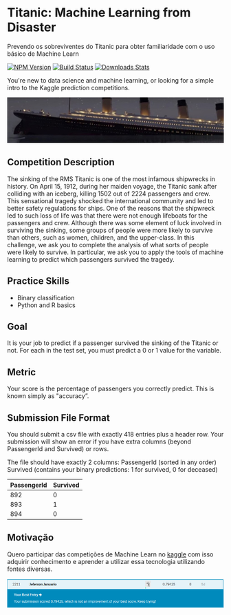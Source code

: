 # Titanic: Machine Learning from Disaster
Prevendo os sobreviventes do Titanic para obter familiaridade com o uso básico de Machine Learn

[![NPM Version][npm-image]][npm-url]
[![Build Status][travis-image]][travis-url]
[![Downloads Stats][npm-downloads]][npm-url]

You\'re new to data science and machine learning, or looking for a simple intro to the Kaggle prediction competitions.

![](img/header.png)

## Competition Description

The sinking of the RMS Titanic is one of the most infamous shipwrecks in history.  On April 15, 1912, during her maiden voyage, the Titanic sank after colliding with an iceberg, killing 1502 out of 2224 passengers and crew. This sensational tragedy shocked the international community and led to better safety regulations for ships.
One of the reasons that the shipwreck led to such loss of life was that there were not enough lifeboats for the passengers and crew. Although there was some element of luck involved in surviving the sinking, some groups of people were more likely to survive than others, such as women, children, and the upper-class.
In this challenge, we ask you to complete the analysis of what sorts of people were likely to survive. In particular, we ask you to apply the tools of machine learning to predict which passengers survived the tragedy.

## Practice Skills

- Binary classification
- Python and R basics

## Goal

It is your job to predict if a passenger survived the sinking of the Titanic or not. 
For each in the test set, you must predict a 0 or 1 value for the variable.

## Metric

Your score is the percentage of passengers you correctly predict. This is known simply as "accuracy”.

## Submission File Format

You should submit a csv file with exactly 418 entries plus a header row. Your submission will show an error if you have extra columns (beyond PassengerId and Survived) or rows.

The file should have exactly 2 columns:
PassengerId (sorted in any order)
Survived (contains your binary predictions: 1 for survived, 0 for deceased)

| PassengerId | Survived |
|-------------|----------|
| 892         | 0        |
| 893         | 1        |
| 894         | 0        |

## Motivação

Quero participar das competições de Machine Learn no [kaggle](Kaggle.com) com isso adquirir conhecimento e aprender a utilizar essa tecnologia utilizando fontes diversas.

![](img/submition.png)

<!-- Markdown link & img dfn's -->
[npm-image]: https://img.shields.io/npm/v/datadog-metrics.svg?style=flat-square
[npm-url]: https://npmjs.org/package/datadog-metrics
[npm-downloads]: https://img.shields.io/npm/dm/datadog-metrics.svg?style=flat-square
[travis-image]: https://img.shields.io/travis/dbader/node-datadog-metrics/master.svg?style=flat-square
[travis-url]: https://travis-ci.org/dbader/node-datadog-metrics
[wiki]: https://github.com/yourname/yourproject/wiki
